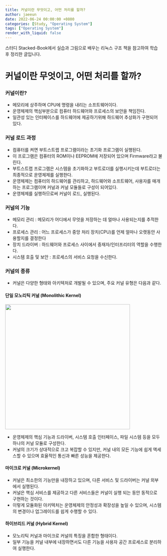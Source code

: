 ```yaml
---
title: 커널이란 무엇이고, 어떤 처리를 할까?
author: jaeeun
date: 2022-06-24 00:00:00 +0800
categories: [Study, "Operating System"]
tags: ["Operating System"]
render_with_liquid: false
---
```


스터디 Stacked-Book에서 실습과 그림으로 배우는 리눅스 구조 책을 참고하여 학습 후 정리한 글입니다.

# 커널이란 무엇이고, 어떤 처리를 할까?

### 커널이란?

- 메모리에 상주하며 CPU에 명령을 내리는 소프트웨어이다.
- 운영체제의 핵심부분으로 컴퓨터 하드웨어와 프로세스의 보안을 책임진다.
- 일관성 있는 인터페이스를 하드웨어에 제공하기위해 하드웨어 추상화가 구현되어 있다.

### 커널 로드 과정

- 컴퓨터를 켜면 부트스트랩 프로그램이라는 초기화 프로그램이 실행된다.
- 이 프로그램은 컴퓨터의 ROM이나 EEPROM에 저장되어 있으며 Firmware라고 불린다.
- 부트스트랩 프로그램은 시스템을 초기화하고 부트로더를 실행시키는데 부트로더는 최종적으로 운영체제를 실행한다.
- 운영체제는 컴퓨터의 하드웨어를 관리하고, 하드웨어와 소프트웨어, 사용자를 매개하는 프로그램이며 커널과 커널 모듈들로 구성이 되어있다.
- 운영체제를 실행하므로써 커널이 로드, 실행된다.

### 커널의 기능

- 메모리 관리 : 메모리가 어디에서 무엇을 저장하는 데 얼마나 사용되는지를 추적한다.
- 프로세스 관리 : 어느 프로세스가 중앙 처리 장치(CPU)를 언제 얼마나 오랫동안 사용할지를 결정한다
- 장치 드라이버 : 하드웨어와 프로세스 사이에서 중재자/인터프리터의 역할을 수행한다.
- 시스템 호출 및 보안 : 프로세스의 서비스 요청을 수신한다.

### 커널의 종류

- 커널은 다양한 형태와 아키텍처로 개발될 수 있으며, 주요 커널 유형은 다음과 같다.

#### 단일 모노리틱 커널 (Monolithic Kernel)

<img src ="https://user-images.githubusercontent.com/59333182/176356045-691c770e-d399-46a6-a43b-f045c6b05062.png" width ="400px"/>


- 운영체제의 핵심 기능과 드라이버, 시스템 호출 인터페이스, 파일 시스템 등을 모두 하나의 커널 모듈로 구성한다.
- 커널의 크기가 상대적으로 크고 복잡할 수 있지만, 커널 내의 모든 기능에 쉽게 액세스할 수 있으며 효율적인 통신과 빠른 성능을 제공한다.

#### 마이크로 커널 (Microkernel)

- 커널은 최소한의 기능만을 내장하고 있으며, 다른 서비스 및 드라이버는 커널 외부에서 실행된다.
- 커널은 핵심 서비스를 제공하고 다른 서비스들은 커널이 실행 되는 동안 동적으로 구현하는 것이다.
-  이렇게 모듈화된 아키텍처는 운영체제의 안정성과 확장성을 높일 수 있으며, 시스템의 변경이나 업그레이드를 쉽게 수행할 수 있다.

#### 하이브리드 커널 (Hybrid Kernel)

- 모노리틱 커널과 마이크로 커널의 특징을 혼합한 형태이다.
- 일부 기능을 커널 내부에 내장하면서도 다른 기능을 사용자 공간 프로세스로 분리하여 실행한다.
